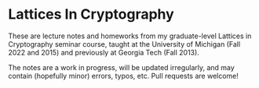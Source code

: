 # Lattices In Cryptography

These are lecture notes and homeworks from my graduate-level Lattices
in Cryptography seminar course, taught at the University of Michigan
(Fall 2022 and 2015) and previously at Georgia Tech (Fall 2013).

The notes are a work in progress, will be updated irregularly, and may
contain (hopefully minor) errors, typos, etc. Pull requests are
welcome!